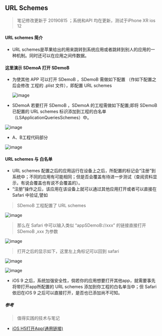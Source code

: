 ## URL Schemes

> 笔记修改更新于 20190815 ；系统和API 均在更新，测试于iPhone XR ios 12

#### URL schemes 简介
* URL schemes是苹果给出的用来跳转到系统应用或者跳转到别人的应用的一种机制。同时还可以在应用之间传数据。

#### 这里演示 SDemoA 打开 SDemoB

* 为使其他 APP 可以打开 SDemoB ，SDemoB 需做如下配置 （作如下配置之后会修改 工程的 .plist 文件），即配置 URL schemes

  ![image](https://github.com/itwyhuaing/OC-WYH/blob/master/Web打开APP/URL_Scheme/image/SDemoB配置_1.png)


* SDemoA 若要打开 SDemoB ，SDemoA 的工程需做如下配置;即将 SDemoB 已配置的 URL schemes 标识添加到工程的白名单（LSApplicationQueriesSchemes）中。

![image](https://github.com/itwyhuaing/OC-WYH/blob/master/Web打开APP/URL_Scheme/image/SDemoA配置_2.png)


* A、B工程代码部分

![image](https://github.com/itwyhuaing/OC-WYH/blob/master/Web打开APP/URL_Scheme/image/SDemoA与B代码配置_3.png)


#### URL schemes 与 白名单

* URL schemes 配置之后的应用运行在设备上之后，所配置的标记会“注册”到系统中；不同的应用有可能相同；但是否会覆盖有待进一步测试（查阅资料显示，有说会覆盖也有说不会覆盖的）。
* “注册”操作之后，该应用在该设备上就可以通过其他应用打开或者可以直接在 Safari 中验证,譬如

> SDemoB 工程配置了 URL schemes

![image](https://github.com/itwyhuaing/OC-WYH/blob/master/Web打开APP/URL_Scheme/image/image_0.png)


> 那么在 Safari 中可以输入类似 “appSDemoB://xxx” 的链接直接打开 SDemoB ,xxx 为参数

![image](https://github.com/itwyhuaing/OC-WYH/blob/master/Web打开APP/URL_Scheme/image/image_1.jpg)

> 打开之后的显示如下，这里左上角标记可以回到 safari

![image](https://github.com/itwyhuaing/OC-WYH/blob/master/Web打开APP/URL_Scheme/image/image_2.jpg)

![image](https://github.com/itwyhuaing/OC-WYH/blob/master/Web打开APP/URL_Scheme/image/image_3.jpg)


* iOS 9 之后，系统加强安全性，倘若你的应用想要打开其他app，就需要事先将带打开app所配置的 URL schemes 添加到你工程的白名单当中；但 Safari 依旧在iOS 9 之后可以直接打开，是否也已添加尚不可知。


##### 参考


> 值得实践的技术与笔记

* [iOS H5打开App(通用链接)](https://www.jianshu.com/p/0ead88409212)
